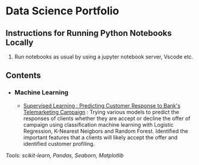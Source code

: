 # Data Science Portfolio

## Instructions for Running Python Notebooks Locally
1. Run notebooks as usual by using a jupyter notebook server, Vscode etc.

## Contents

- ### Machine Learning

	- [Supervised Learning : Predicting Customer Response to Bank's Telemarketing Campaign](https://github.com/GilangSatriya/data-science-portfolio/blob/main/Predicting%20Customer%20Response%20to%20Bank's%20Telemarketing%20Campaign/Predicting%20Customer%20Response%20to%20Bank's%20Telemarketing%20Campaign.ipynb) : Trying various models to predict the responses of clients whether they are accept or decline the offer of campaign using classification machine learning with Logistic Regression, K-Nearest Neigbors and Random Forest. Identified the important features that a clients will likely accept the offer and identified customer profiling. 

_Tools: scikit-learn, Pandas, Seaborn, Matplotlib_
